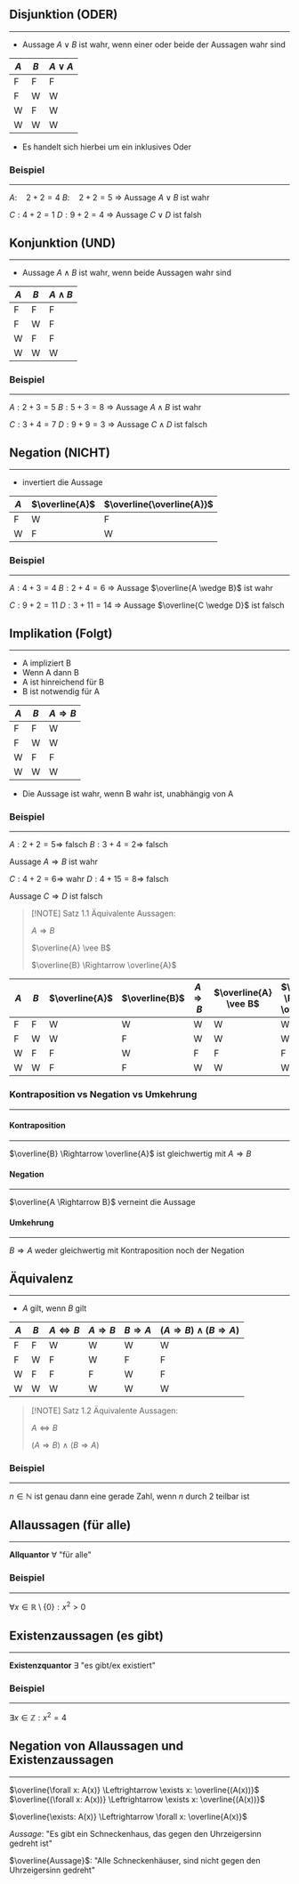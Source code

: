 ## Disjunktion (ODER)
---
- Aussage $A \vee B$ ist wahr, wenn einer oder beide der Aussagen wahr sind

| $A$ | $B$ | $A \vee A$ |
| --- | --- | ---------- |
| F   | F   | F          |
| F   | W   | W          |
| W   | F   | W          |
| W   | W   | W          |
- Es handelt sich hierbei um ein inklusives Oder
### Beispiel
---
$A:\quad 2 + 2 = 4$
$B:\quad 2 + 2 = 5$
$\Rightarrow$ Aussage $A \vee B$ ist wahr

$C: 4 + 2 = 1$
$D: 9 + 2 = 4$
$\Rightarrow$ Aussage $C \vee D$ ist falsh

## Konjunktion (UND)
---
- Aussage $A \wedge B$ ist wahr, wenn beide Aussagen wahr sind

| $A$ | $B$ | $A \wedge B$ |
| --- | --- | ------------ |
| F   | F   | F            |
| F   | W   | F            |
| W   | F   | F            |
| W   | W   | W            |

### Beispiel
---
$A: 2 + 3 = 5$
$B : 5 + 3 = 8$
$\Rightarrow$ Aussage $A \wedge B$ ist wahr

$C: 3 + 4 = 7$
$D: 9 + 9 = 3$
$\Rightarrow$ Aussage $C \wedge D$ ist falsch

## Negation (NICHT)
---
- invertiert die Aussage

| $A$ | $\overline{A}$ | $\overline{\overline{A}}$ |
| --- | -------------- | ------------------------- |
| F   | W              | F                         |
| W   | F              | W                         |

### Beispiel
---
$A: 4 + 3 = 4$
$B: 2 + 4 = 6$
$\Rightarrow$ Aussage $\overline{A \wedge B}$ ist wahr

$C: 9 + 2 = 11$
$D: 3 + 11 = 14$
$\Rightarrow$ Aussage $\overline{C \wedge D}$ ist falsch

## Implikation (Folgt)
---
- A impliziert B
- Wenn A dann B
- A ist hinreichend für B
- B ist notwendig für A

| $A$ | $B$ | $A \Rightarrow B$ |
| --- | --- | ----------------- |
| F   | F   | W                 |
| F   | W   | W                 |
| W   | F   | F                 |
| W   | W   | W                 |
- Die Aussage ist wahr, wenn B wahr ist, unabhängig von A
### Beispiel
---
$A: 2 + 2 = 5 \Rightarrow$ falsch
$B: 3 + 4 = 2 \Rightarrow$ falsch

Aussage $A \Rightarrow B$ ist wahr

$C: 4 + 2 = 6 \Rightarrow$ wahr
$D: 4 + 15 = 8 \Rightarrow$ falsch

Aussage $C \Rightarrow D$ ist falsch

> [!NOTE] Satz 1.1
>Äquivalente Aussagen:
>
>$A \Rightarrow B$
>
>$\overline{A} \vee B$
>
>$\overline{B} \Rightarrow \overline{A}$

| $A$ | $B$ | $\overline{A}$ | $\overline{B}$ | $A \Rightarrow B$ | $\overline{A} \vee B$ | $\overline{B} \Rightarrow \overline{A}$ |
| --- | --- | -------------- | -------------- | ----------------- | --------------------- | --------------------------------------- |
| F   | F   | W              | W              | W                 | W                     | W                                       |
| F   | W   | W              | F              | W                 | W                     | W                                       |
| W   | F   | F              | W              | F                 | F                     | F                                       |
| W   | W   | F              | F              | W                 | W                     | W                                       |

### Kontraposition vs Negation vs Umkehrung
---
#### Kontraposition
---
$\overline{B} \Rightarrow \overline{A}$ ist gleichwertig mit $A \Rightarrow B$

#### Negation
---
$\overline{A \Rightarrow B}$ verneint die Aussage

#### Umkehrung
---
$B \Rightarrow A$ weder gleichwertig mit Kontraposition noch der Negation

## Äquivalenz
---
- $A$ gilt, wenn $B$ gilt

| $A$ | $B$ | $A \Leftrightarrow B$ | $A \Rightarrow B$ | $B \Rightarrow A$ | ($A \Rightarrow B$) $\wedge$ ($B \Rightarrow A$) |
| --- | --- | --------------------- | ----------------- | ----------------- | ------------------------------------------------ |
| F   | F   | W                     | W                 | W                 | W                                                |
| F   | W   | F                     | W                 | F                 | F                                                |
| W   | F   | F                     | F                 | W                 | F                                                |
| W   | W   | W                     | W                 | W                 | W                                                |

> [!NOTE] Satz 1.2
> Äquivalente Aussagen:
> 
> $A \Leftrightarrow B$
> 
> ($A \Rightarrow B$) $\wedge$ ($B \Rightarrow A$)
### Beispiel
---
$n \in \mathbb{N}$ ist genau dann eine gerade Zahl, wenn $n$ durch 2 teilbar ist
## Allaussagen (für alle)
---
**Allquantor** $\forall$ "für alle"

### Beispiel
---
$\forall x \in \mathbb{R} \setminus \{0\}: x^2 \gt 0$

## Existenzaussagen (es gibt)
---
**Existenzquantor** $\exists$ "es gibt/ex existiert"

### Beispiel
---
$\exists x \in \mathbb{Z}: x^2 = 4$

## Negation von Allaussagen und Existenzaussagen
---
$\overline{\forall x: A(x)} \Leftrightarrow \exists x: \overline{(A(x))}$
$\overline{(\forall x: A(x))} \Leftrightarrow \exists x: \overline{(A(x))}$

$\overline{\exists: A(x)} \Leftrightarrow \forall x: \overline{A(x)}$

$Aussage$: "Es gibt ein Schneckenhaus, das gegen den Uhrzeigersinn gedreht ist"

$\overline{Aussage}$: "Alle Schneckenhäuser, sind nicht gegen den Uhrzeigersinn gedreht"